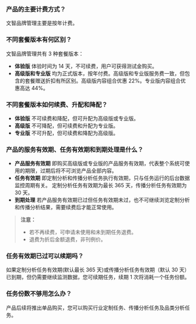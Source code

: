 ### 产品的主要计费方式？
文智品牌管理主要是按年计费。

### 不同套餐版本有何区别？
文智品牌管理共有 3 种套餐版本：
- **体验版**
体验时间为 14 天，不可续费，用户可获得测试金购买。
- **高级版和专业版**
均为正式版本，按年付费。高级版和专业版服务费一致，但包含的套餐赠送折扣有所区别。高级版内容组合优惠 22%。专业版内容组合优惠高达 44%。

### 不同套餐版本如何续费、升配和降配？
- **体验版**
不可续费和降配，但可升配为高级版或专业版。
- **高级版**
不可降配，但可续费和升配为专业版。
- **专业版**
不可升配，但可续费和降配为高级版。

### 产品的服务有效期、任务有效期和到期处理是什么？
- **产品服务有效期**
即购买高级版或专业版的产品服务有效期，代表整个系统可使用的期限，过期后将不可浏览产品全部内容。
- **任务有效期**
即定制分析和传播分析任务执行有效期，只与任务运行的后台数据监控周期有关。
定制分析任务有效期为最长 365 天，传播分析任务有效期为 30 天。
- **到期处理**
若产品服务有效期已过但任务有效期未过，也不可继续浏览定制分析和传播分析结果，需要续费后才能正常使用。
>**注意：**
>- 若不再续费，可申请未使用和未到期任务退费。
>- 退费为折后金额退费，非刊例价。

### 任务有效期已过可以续期吗？
如果定制分析任务有效期(默认最长 365 天)或传播分析任务有效期（默认 30 天）已到期，但仍需要继续监测数据，您可续期任务，续期 1 次将消耗一个任务份额。

### 任务份数不够用怎么办？
产品后续将推出单品购买，您可以购买行业定制任务、传播分析任务及品类分析任务。